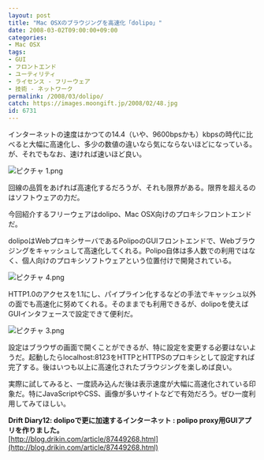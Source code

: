 ```yaml
---
layout: post
title: "Mac OSXのブラウジングを高速化「dolipo」"
date: 2008-03-02T09:00:00+09:00
categories:
- Mac OSX
tags: 
- GUI
- フロントエンド
- ユーティリティ
- ライセンス - フリーウェア
- 技術 - ネットワーク
permalink: /2008/03/dolipo/
catch: https://images.moongift.jp/2008/02/48.jpg
id: 6731
---
```

インターネットの速度はかつての14.4（いや、9600bpsかも）kbpsの時代に比べると大幅に高速化し、多少の数値の違いなら気にならないほどになっている。が、それでもなお、速ければ速いほど良い。   
  
 ![ピクチャ 1.png](https://images.moongift.jp/2008/02/117.jpg)  
  
回線の品質をあげれば高速化するだろうが、それも限界がある。限界を超えるのはソフトウェアの力だ。   
  
今回紹介するフリーウェアはdolipo、Mac OSX向けのプロキシフロントエンドだ。   
  
<!--more-->  
  
dolipoはWebプロキシサーバであるPolipoのGUIフロントエンドで、Webブラウジングをキャッシュして高速化してくれる。Polipo自体は多人数での利用ではなく、個人向けのプロキシソフトウェアという位置付けで開発されている。   
  
 ![ピクチャ 4.png](https://images.moongift.jp/2008/02/48.jpg)  
  
HTTP1.0のアクセスを1.1にし、パイプライン化するなどの手法でキャッシュ以外の面でも高速化に努めてくれる。そのままでも利用できるが、dolipoを使えばGUIインタフェースで設定できて便利だ。   
  
 ![ピクチャ 3.png](https://images.moongift.jp/2008/02/39.jpg)  
  
設定はブラウザの画面で開くことができるが、特に設定を変更する必要はないようだ。起動したらlocalhost:8123をHTTPとHTTPSのプロキシとして設定すれば完了する。後はいつも以上に高速化されたブラウジングを楽しめば良い。   
  
実際に試してみると、一度読み込んだ後は表示速度が大幅に高速化されている印象だ。特にJavaScriptやCSS、画像が多いサイトなどで有効だろう。ぜひ一度利用してみてほしい。   
  
**Drift Diary12: dolipoで更に加速するインターネット : polipo proxy用GUIアプリを作りました。**  
[http://blog.drikin.com/article/87449268.html](http://blog.drikin.com/article/87449268.html)

